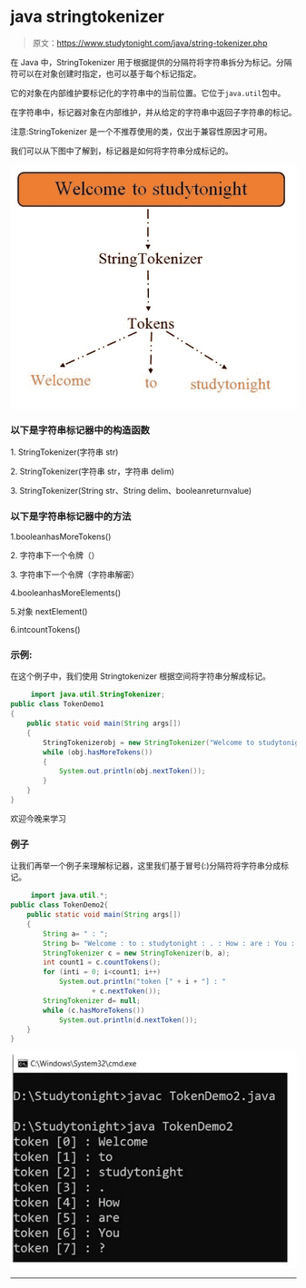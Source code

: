 # java stringtokenizer

> 原文：<https://www.studytonight.com/java/string-tokenizer.php>

在 Java 中，StringTokenizer 用于根据提供的分隔符将字符串拆分为标记。分隔符可以在对象创建时指定，也可以基于每个标记指定。

它的对象在内部维护要标记化的字符串中的当前位置。它位于`java.util`包中。

在字符串中，标记器对象在内部维护，并从给定的字符串中返回子字符串的标记。

注意:StringTokenizer 是一个不推荐使用的类，仅出于兼容性原因才可用。

我们可以从下图中了解到，标记器是如何将字符串分成标记的。

![string-tokenizer](img/402f11351e3c1dcc0f1d87b609c43e00.png)

### 以下是字符串标记器中的构造函数

1\. StringTokenizer(字符串 str)

2\. StringTokenizer(字符串 str，字符串 delim)

3\. StringTokenizer(String str、String delim、booleanreturnvalue)

### 以下是字符串标记器中的方法

1.booleanhasMoreTokens()

2\. 字符串下一个令牌（）

3\. 字符串下一个令牌（字符串解密）

4.booleanhasMoreElements()

5.对象 nextElement()

6.intcountTokens()

### 示例:

在这个例子中，我们使用 Stringtokenizer 根据空间将字符串分解成标记。

```java
	 import java.util.StringTokenizer;  
public class TokenDemo1
{  
	public static void main(String args[])
	{  
		StringTokenizerobj = new StringTokenizer("Welcome to studytonight"," ");  
		while (obj.hasMoreTokens()) 
		{  
			System.out.println(obj.nextToken());  
		}  
	}  
} 

```

欢迎今晚来学习

### 例子

让我们再举一个例子来理解标记器，这里我们基于冒号(:)分隔符将字符串分成标记。

```java
	 import java.util.*;
public class TokenDemo2{
	public static void main(String args[])
	{
		String a= " : ";
		String b= "Welcome : to : studytonight : . : How : are : You : ?";
		StringTokenizer c = new StringTokenizer(b, a);
		int count1 = c.countTokens();
		for (inti = 0; i<count1; i++)
			System.out.println("token [" + i + "] : "
					+ c.nextToken());
		StringTokenizer d= null;
		while (c.hasMoreTokens())
			System.out.println(d.nextToken());
	}
} 

```

![string-tokenizer images](img/a37f92667fdb9332fbd5b3c89e5c2af0.png)

* * *